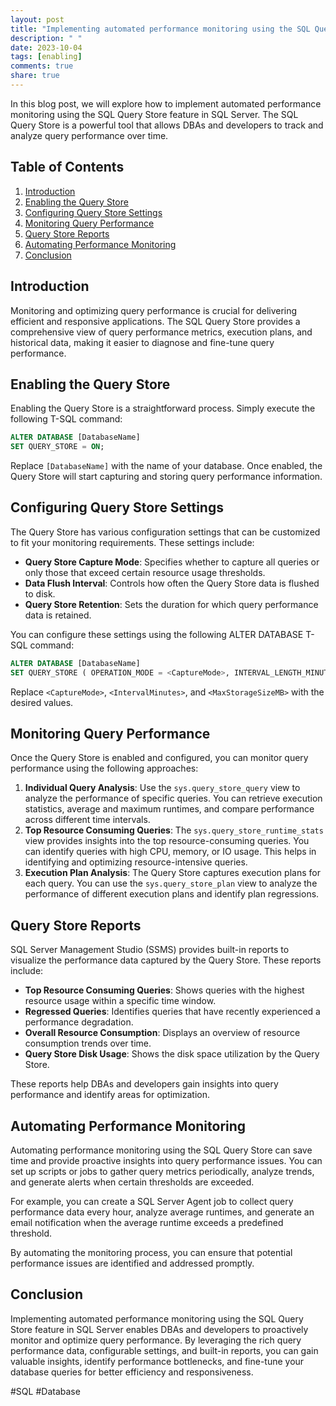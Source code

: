 ```yaml
---
layout: post
title: "Implementing automated performance monitoring using the SQL Query Store"
description: " "
date: 2023-10-04
tags: [enabling]
comments: true
share: true
---
```


In this blog post, we will explore how to implement automated performance monitoring using the SQL Query Store feature in SQL Server. The SQL Query Store is a powerful tool that allows DBAs and developers to track and analyze query performance over time.

## Table of Contents
1. [Introduction](#introduction)
2. [Enabling the Query Store](#enabling-the-query-store)
3. [Configuring Query Store Settings](#configuring-query-store-settings)
4. [Monitoring Query Performance](#monitoring-query-performance)
5. [Query Store Reports](#query-store-reports)
6. [Automating Performance Monitoring](#automating-performance-monitoring)
7. [Conclusion](#conclusion)

## Introduction<a name="introduction"></a>
Monitoring and optimizing query performance is crucial for delivering efficient and responsive applications. The SQL Query Store provides a comprehensive view of query performance metrics, execution plans, and historical data, making it easier to diagnose and fine-tune query performance.

## Enabling the Query Store<a name="enabling-the-query-store"></a>
Enabling the Query Store is a straightforward process. Simply execute the following T-SQL command:

```sql
ALTER DATABASE [DatabaseName]
SET QUERY_STORE = ON;
```

Replace `[DatabaseName]` with the name of your database. Once enabled, the Query Store will start capturing and storing query performance information.

## Configuring Query Store Settings<a name="configuring-query-store-settings"></a>
The Query Store has various configuration settings that can be customized to fit your monitoring requirements. These settings include:

- **Query Store Capture Mode**: Specifies whether to capture all queries or only those that exceed certain resource usage thresholds.
- **Data Flush Interval**: Controls how often the Query Store data is flushed to disk.
- **Query Store Retention**: Sets the duration for which query performance data is retained.

You can configure these settings using the following ALTER DATABASE T-SQL command:

```sql
ALTER DATABASE [DatabaseName]
SET QUERY_STORE ( OPERATION_MODE = <CaptureMode>, INTERVAL_LENGTH_MINUTES = <IntervalMinutes>, MAX_STORAGE_SIZE_MB = <MaxStorageSizeMB> );
```

Replace `<CaptureMode>`, `<IntervalMinutes>`, and `<MaxStorageSizeMB>` with the desired values.

## Monitoring Query Performance<a name="monitoring-query-performance"></a>
Once the Query Store is enabled and configured, you can monitor query performance using the following approaches:

1. **Individual Query Analysis**: Use the `sys.query_store_query` view to analyze the performance of specific queries. You can retrieve execution statistics, average and maximum runtimes, and compare performance across different time intervals.
2. **Top Resource Consuming Queries**: The `sys.query_store_runtime_stats` view provides insights into the top resource-consuming queries. You can identify queries with high CPU, memory, or IO usage. This helps in identifying and optimizing resource-intensive queries.
3. **Execution Plan Analysis**: The Query Store captures execution plans for each query. You can use the `sys.query_store_plan` view to analyze the performance of different execution plans and identify plan regressions.

## Query Store Reports<a name="query-store-reports"></a>
SQL Server Management Studio (SSMS) provides built-in reports to visualize the performance data captured by the Query Store. These reports include:

- **Top Resource Consuming Queries**: Shows queries with the highest resource usage within a specific time window.
- **Regressed Queries**: Identifies queries that have recently experienced a performance degradation.
- **Overall Resource Consumption**: Displays an overview of resource consumption trends over time.
- **Query Store Disk Usage**: Shows the disk space utilization by the Query Store.

These reports help DBAs and developers gain insights into query performance and identify areas for optimization.

## Automating Performance Monitoring<a name="automating-performance-monitoring"></a>
Automating performance monitoring using the SQL Query Store can save time and provide proactive insights into query performance issues. You can set up scripts or jobs to gather query metrics periodically, analyze trends, and generate alerts when certain thresholds are exceeded.

For example, you can create a SQL Server Agent job to collect query performance data every hour, analyze average runtimes, and generate an email notification when the average runtime exceeds a predefined threshold.

By automating the monitoring process, you can ensure that potential performance issues are identified and addressed promptly.

## Conclusion<a name="conclusion"></a>
Implementing automated performance monitoring using the SQL Query Store feature in SQL Server enables DBAs and developers to proactively monitor and optimize query performance. By leveraging the rich query performance data, configurable settings, and built-in reports, you can gain valuable insights, identify performance bottlenecks, and fine-tune your database queries for better efficiency and responsiveness.

#SQL #Database